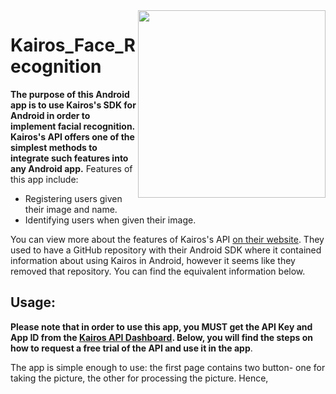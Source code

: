 <img align="right" src="https://github.com/ishaanjav/Kairos_Face_Recognition/blob/master/Identification.gif" width="300">

# Kairos_Face_Recognition
**The purpose of this Android app is to use Kairos's SDK for Android in order to implement facial recognition. Kairos's API offers one of the simplest methods to integrate such features into any Android app.** Features of this app include: 
- Registering users given their image and name.
- Identifying users when given their image.

You can view more about the features of Kairos's API [on their website](https://www.kairos.com/features). They used to have a GitHub repository with their Android SDK where it contained information about using Kairos in Android, however it seems like they removed that repository. You can find the equivalent information below.

## Usage:
**Please note that in order to use this app, you MUST get the API Key and App ID from the [Kairos API Dashboard](https://developer.kairos.com/admin). Below, you will find the steps on how to request a free trial of the API and use it in the app**.

The app is simple enough to use: the first page contains two button- one for taking the picture, the other for processing the picture. Hence, 

